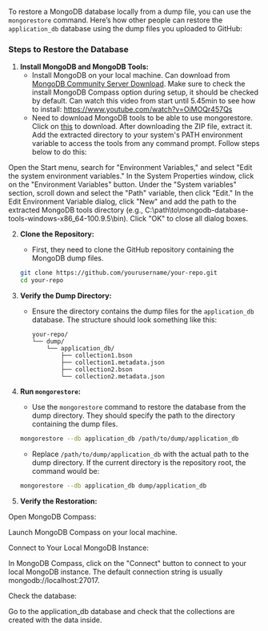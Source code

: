 To restore a MongoDB database locally from a dump file, you can use the `mongorestore` command. Here’s how other people can restore the `application_db` database using the dump files you uploaded to GitHub:

### Steps to Restore the Database

1. **Install MongoDB and MongoDB Tools:**
   - Install MongoDB on your local machine. Can download from [MongoDB Community Server Download](https://fastdl.mongodb.org/windows/mongodb-windows-x86_64-7.0.12-signed.msi). Make sure to check the install MongoDB Compass option during setup, it should be checked by default. Can watch this video from start until 5.45min to see how to install: https://www.youtube.com/watch?v=OiMOQr457Qs
   - Need to download MongoDB tools to be able to use mongorestore. Click on [this](https://fastdl.mongodb.org/tools/db/mongodb-database-tools-windows-x86_64-100.9.5.zip) to download. After downloading the ZIP file, extract it.
Add the extracted directory to your system's PATH environment variable to access the tools from any command prompt. Follow steps below to do this:

Open the Start menu, search for "Environment Variables," and select "Edit the system environment variables."
In the System Properties window, click on the "Environment Variables" button.
Under the "System variables" section, scroll down and select the "Path" variable, then click "Edit."
In the Edit Environment Variable dialog, click "New" and add the path to the extracted MongoDB tools directory (e.g., C:\path\to\mongodb-database-tools-windows-x86_64-100.9.5\bin).
Click "OK" to close all dialog boxes.

2. **Clone the Repository:**
   - First, they need to clone the GitHub repository containing the MongoDB dump files.
   ```bash
   git clone https://github.com/yourusername/your-repo.git
   cd your-repo
   ```

3. **Verify the Dump Directory:**     
   - Ensure the directory contains the dump files for the `application_db` database. The structure should look something like this:
     ```
     your-repo/
     └── dump/
         └── application_db/
             ├── collection1.bson
             ├── collection1.metadata.json
             ├── collection2.bson
             └── collection2.metadata.json
     ```

4. **Run `mongorestore`:**
   - Use the `mongorestore` command to restore the database from the dump directory. They should specify the path to the directory containing the dump files.
   ```bash
   mongorestore --db application_db /path/to/dump/application_db
   ```
   - Replace `/path/to/dump/application_db` with the actual path to the dump directory. If the current directory is the repository root, the command would be:
   ```bash
   mongorestore --db application_db dump/application_db
   ```

5. **Verify the Restoration:**

Open MongoDB Compass:

Launch MongoDB Compass on your local machine.



Connect to Your Local MongoDB Instance:

In MongoDB Compass, click on the "Connect" button to connect to your local MongoDB instance. The default connection string is usually mongodb://localhost:27017.



Check the database:

Go to the application_db database and check that the collections are created with the data inside.

